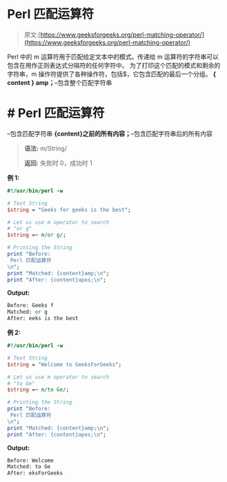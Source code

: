 # Perl 匹配运算符

> 原文:[https://www.geeksforgeeks.org/perl-matching-operator/](https://www.geeksforgeeks.org/perl-matching-operator/)

Perl 中的 m 运算符用于匹配给定文本中的模式。传递给 m 运算符的字符串可以包含在用作正则表达式分隔符的任何字符中。
为了打印这个匹配的模式和剩余的字符串，m 操作符提供了各种操作符，包括$，它包含匹配的最后一个分组。
**{ content } amp；**–包含整个匹配字符串

#  **# Perl 匹配运算符** 

–包含匹配字符串
**{content}之前的所有内容；**–包含匹配字符串后的所有内容

> **语法:** m/String/
> 
> **返回:**
> 失败时 0，成功时 1

**例 1:**

```perl
#!/usr/bin/perl -w

# Text String
$string = "Geeks for geeks is the best";

# Let us use m operator to search 
# "or g"
$string =~ m/or g/;

# Printing the String
print "Before: 
 Perl 匹配运算符
\n";
print "Matched: {content}amp;\n";
print "After: {content}apos;\n";
```

**Output:**

```perl
Before: Geeks f
Matched: or g
After: eeks is the best

```

**例 2:**

```perl
#!/usr/bin/perl -w

# Text String
$string = "Welcome to GeeksForGeeks";

# Let us use m operator to search 
# "to Ge"
$string =~ m/to Ge/;

# Printing the String
print "Before: 
 Perl 匹配运算符
\n";
print "Matched: {content}amp;\n";
print "After: {content}apos;\n";
```

**Output:**

```perl
Before: Welcome 
Matched: to Ge
After: eksForGeeks

```